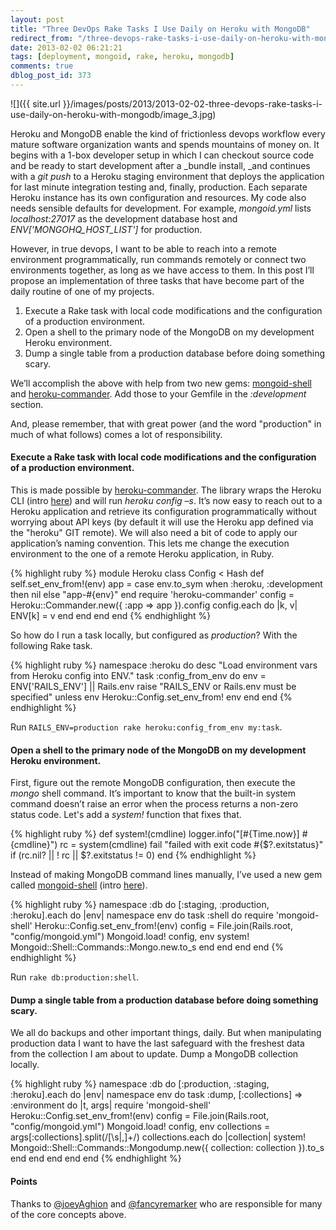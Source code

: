 ```yaml
---
layout: post
title: "Three DevOps Rake Tasks I Use Daily on Heroku with MongoDB"
redirect_from: "/three-devops-rake-tasks-i-use-daily-on-heroku-with-mongodb/"
date: 2013-02-02 06:21:21
tags: [deployment, mongoid, rake, heroku, mongodb]
comments: true
dblog_post_id: 373
---
```

![]({{ site.url }}/images/posts/2013/2013-02-02-three-devops-rake-tasks-i-use-daily-on-heroku-with-mongodb/image_3.jpg)

Heroku and MongoDB enable the kind of frictionless devops workflow every mature software organization wants and spends mountains of money on. It begins with a 1-box developer setup in which I can checkout source code and be ready to start development after a _bundle install, _and continues with a _git push_ to a Heroku staging environment that deploys the application for last minute integration testing  and, finally, production. Each separate Heroku instance has its own configuration and resources. My code also needs sensible defaults for development. For example, _mongoid.yml_ lists _localhost:27017_ as the development database host and _ENV['MONGOHQ_HOST_LIST']_ for production.

However, in true devops, I want to be able to reach into a remote environment programmatically, run commands remotely or connect two environments together, as long as we have access to them. In this post I’ll propose an implementation of three tasks that have become part of the daily routine of one of my projects.

1. Execute a Rake task with local code modifications and the configuration of a production environment.
2. Open a shell to the primary node of the MongoDB on my development Heroku environment.
3. Dump a single table from a production database before doing something scary.

We’ll accomplish the above with help from two new gems: [mongoid-shell](https://github.com/dblock/mongoid-shell) and [heroku-commander](https://github.com/dblock/heroku-commander). Add those to your Gemfile in the _:development_ section.

And, please remember, that with great power (and the word "production" in much of what follows) comes a lot of responsibility.

#### Execute a Rake task with local code modifications and the configuration of a production environment.

This is made possible by [heroku-commander](https://github.com/dblock/heroku-commander). The library wraps the Heroku CLI (intro [here](https://artsy.github.io/blog/2013/01/31/create-mongodb-command-lines-with-mongo/)) and will run _heroku config –s_. It’s now easy to reach out to a Heroku application and retrieve its configuration programmatically without worrying about API keys (by default it will use the Heroku app defined via the "heroku" GIT remote). We will also need a bit of code to apply our application’s naming convention. This lets me change the execution environment to the one of a remote Heroku application, in Ruby.

{% highlight ruby %}
module Heroku
 class Config < Hash
   def self.set_env_from!(env)
     app = case env.to_sym
       when :heroku, :development then nil
       else "app-#{env}"
     end
     require 'heroku-commander'
     config = Heroku::Commander.new({ :app => app }).config
     config.each do |k, v|
       ENV[k] = v
     end
   end
 end
end
{% endhighlight %}

So how do I run a task locally, but configured as _production_? With the following Rake task.

{% highlight ruby %}
namespace :heroku do
 desc "Load environment vars from Heroku config into ENV."
 task :config_from_env do
   env = ENV['RAILS_ENV'] || Rails.env
   raise "RAILS_ENV or Rails.env must be specified" unless env
   Heroku::Config.set_env_from! env
 end
end
{% endhighlight %}

Run `RAILS_ENV=production rake heroku:config_from_env my:task`.

#### Open a shell to the primary node of the MongoDB on my development Heroku environment.

First, figure out the remote MongoDB configuration, then execute the _mongo_ shell command. It’s important to know that the built-in system command doesn’t raise an error when the process returns a non-zero status code. Let's add a _system!_ function that fixes that.

{% highlight ruby %}
def system!(cmdline)
 logger.info("[#{Time.now}] #{cmdline}")
 rc = system(cmdline)
 fail "failed with exit code #{$?.exitstatus}" if (rc.nil? || ! rc || $?.exitstatus != 0)
end
{% endhighlight %}

Instead of making MongoDB command lines manually, I’ve used a new gem called [mongoid-shell](https://github.com/dblock/mongoid-shell) (intro [here](https://artsy.github.io/blog/2013/01/31/create-mongodb-command-lines-with-mongo/)).

{% highlight ruby %}
namespace :db do
 [:staging, :production, :heroku].each do |env|
   namespace env do
     task :shell do
       require 'mongoid-shell'
       Heroku::Config.set_env_from!(env)
       config = File.join(Rails.root, "config/mongoid.yml")
       Mongoid.load! config, env
       system! Mongoid::Shell::Commands::Mongo.new.to_s
     end
   end
 end
end
{% endhighlight %}

Run `rake db:production:shell`.

#### Dump a single table from a production database before doing something scary.

We all do backups and other important things, daily. But when manipulating production data I want to have the last safeguard with the freshest data from the collection I am about to update. Dump a MongoDB collection locally.

{% highlight ruby %}
namespace :db do
 [:production, :staging, :heroku].each do |env|
   namespace env do
     task :dump, [:collections] => :environment do |t, args|
       require 'mongoid-shell'
       Heroku::Config.set_env_from!(env)
       config = File.join(Rails.root, "config/mongoid.yml")
       Mongoid.load! config, env
       collections = args[:collections].split(/[\s|,]+/)
       collections.each do |collection|
         system! Mongoid::Shell::Commands::Mongodump.new({ collection: collection }).to_s
       end
     end
   end
 end
end
{% endhighlight %}

#### Points

Thanks to [@joeyAghion](https://twitter.com/joeyAghion) and [@fancyremarker](https://twitter.com/fancyremarker) who are responsible for many of the core concepts above.
